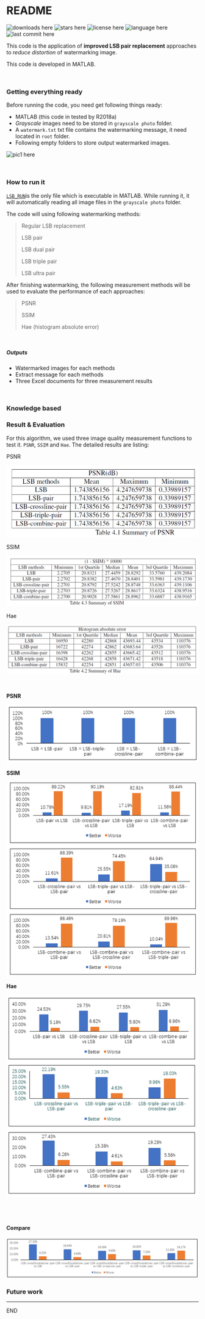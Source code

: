 # README

![downloads here](https://img.shields.io/github/downloads/boooooommmmmm/Digital_Watermarking-LSB-pair/latest/total.svg?style=social)  ![stars here](https://img.shields.io/github/stars/boooooommmmmm/Digital_Watermarking-LSB-pair.svg)  ![license here](https://img.shields.io/github/license/boooooommmmmm/Digital_Watermarking-LSB-pair.svg)  ![language here](https://img.shields.io/github/languages/top/boooooommmmmm/Digital_Watermarking-LSB-pair.svg)  ![last commit here](https://img.shields.io/github/last-commit/boooooommmmmm/Digital_Watermarking-LSB-pair.svg)

This code is the application of **improved LSB pair replacement** approaches to *reduce distortion* of watermarking image.

This code is developed in MATLAB.

<br />

### Getting everything ready

Before running the code, you need get following things ready:

* MATLAB (this code in tested by R2018a)
* *Grayscale* images need to be stored in `grayscale photo` folder.
* A `watermark.txt` txt file contains the watermarking message, it need located in `root` folder.
* Following empty folders to store output watermarked images. 

![pic1 here](https://github.com/boooooommmmmm/Digital_Watermarking-LSB-pair/blob/master/pic/1.png)

<br />

### How to run it

[`LSB_RUN`](https://github.com/boooooommmmmm/Digital_Watermarking-LSB-pair/blob/master/code/LSB_run.m)is the only file which is executable in MATLAB. While running it, it will automatically reading all image files in the `grayscale photo` folder. 

The code will using following watermarking methods:

> Regular LSB replacement
>
> LSB pair
>
> LSB dual pair
>
> LSB triple pair
>
> LSB ultra pair

After finishing watermarking, the following measurement methods will be used to evaluate the performance of each approaches:

>PSNR
>
>SSIM
>
>Hae (histogram absolute error)

<br />

##### Outputs

* Watermarked images for each methods
* Extract message for each methods
* Three Excel documents for three measurement results

<br />



### Knowledge based



### Result & Evaluation

For this algorithm, we used three image quality measurement functions to test it. `PSNR`, `SSIM` and `Hae`. The detailed results are listing:

PSNR

![psnr](pic/psnr_table.png)

SSIM

![](pic/ssim_table.png)

Hae

![](pic/Hae_table.png)

<br />

**PSNR**

![PSNR](pic/PSNR.PNG)

**SSIM**

![SSIM](pic/SSIM.PNG)

**Hae**

![Hae](pic/Hae.PNG)

<br />

<br />

#### Compare





![LSB-crossDoubleLine-pair](pic/LSB-crossDoubleLine-pair.PNG)

### Future work





------

END